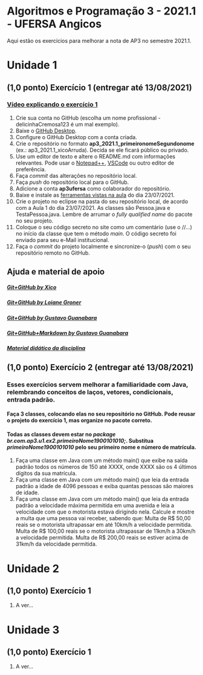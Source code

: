 # Algoritmos e Programação 3 - 2021.1 - UFERSA Angicos

Aqui estão os exercícios para melhorar a nota de AP3 no semestre 2021.1.

# Unidade 1
## (1,0 ponto) Exercício 1 (entregar até 13/08/2021)
### [Vídeo explicando o exercício 1](https://drive.google.com/file/d/1-Q25mmSYbjMp7WLjfIhrMA1XgFYqkasI/view?usp=sharing)
1. Crie sua conta no GitHub (escolha um nome profissional - delicinhaCremosa123 é um mal exemplo).
2. Baixe o [GitHub Desktop](https://desktop.github.com).
3. Configure o GitHub Desktop com a conta criada.
4. Crie o repositório no formato **ap3_2021.1_primeironomeSegundonome** (ex.: ap3_2021.1_xicoArruda). Decida se ele ficará público ou privado.
5. Use um editor de texto e altere o README.md com informações relevantes. Pode usar o [Notepad++](https://notepad-plus-plus.org/downloads/), [VSCode](https://code.visualstudio.com/) ou outro editor de preferência.
6. Faça *commit* das alterações no repositório local.
7. Faça *push* do repositório local para o GitHub.
8. Adicione a conta **ap3ufersa** como colaborador do repositório.
9. Baixe e instale as [ferramentas vistas na aula](https://drive.google.com/file/d/1aFLCP2JR0_Sc6suxC8PBsMNmHCYjaWvD/view?usp=sharing) do dia 23/07/2021.
10. Crie o projeto no eclipse na pasta do seu repositório local, de acordo com a Aula 1 do dia 23/07/2021. As classes são Pessoa.java e TestaPessoa.java. Lembre de arrumar o *fully qualified name* do pacote no seu projeto.
11. Coloque o seu código secreto no site como um comentário (use o //...) no início da classe que tem o método *main*. O código secreto foi enviado para seu e-Mail institucional.
12. Faça o *commit* do projeto localmente e sincronize-o (*push*) com o seu repositório remoto no GitHub.

## Ajuda e material de apoio
##### [Git+GitHub by Xico](https://drive.google.com/file/d/1FgFKUW5tHh7j6VyArYXvv8L6yf0YEz0N/view?usp=sharing)
##### [Git+GitHub by Loiane Groner](https://www.youtube.com/watch?v=UMhskLXJuq4)
##### [Git+GitHub by Gustavo Guanabara](https://www.youtube.com/watch?v=xEKo29OWILE&list=PLHz_AreHm4dm7ZULPAmadvNhH6vk9oNZA)
##### [Git+GitHub+Markdown by Gustavo Guanabara](git_github_gguanabara/)
##### [Material didático da disciplina](https://drive.google.com/drive/u/1/folders/1AnLNn-cGqWrpOerD49Tfk9iP9E1YMTkp)

## (1,0 ponto) Exercício 2 (entregar até 13/08/2021)
### Esses exercícios servem melhorar a familiaridade com Java, relembrando conceitos de laços, vetores, condicionais, entrada padrão.
#### Faça 3 classes, colocando elas no seu repositório no GitHub. Pode reusar o projeto do exercício 1, mas organize no pacote correto. 
#### Todas as classes devem estar no *package br.com.ap3.u1.ex2.primeiroNome1900101010;*. Substitua *primeiroNome1900101010* pelo seu primeiro nome e número de matrícula.
1. Faça uma classe em Java com um método main() que exibe na saída padrão todos os números de 150 até XXXX, onde XXXX são os 4 últimos dígitos da sua matrícula.
2. Faça uma classe em Java com um método main() que leia da entrada padrão a idade de 4096 pessoas e exiba quantas pessoas são maiores de idade.
3. Faça uma classe em Java com um método main() que leia da entrada padrão a velocidade máxima permitida em uma avenida e leia a velocidade com que o motorista estava dirigindo nela. Calcule e mostre a multa que uma pessoa vai receber, sabendo que:
Multa de R$ 50,00 reais se o motorista ultrapassar em até 10km/h a velocidade permitida.
Multa de R$ 100,00 reais se o motorista ultrapassar de 11km/h a 30km/h a velocidade permitida.
Multa de R$ 200,00 reais se estiver acima de 31km/h da velocidade permitida.

# Unidade 2
## (1,0 ponto) Exercício 1
1. A ver...

# Unidade 3
## (1,0 ponto) Exercício 1
1. A ver...
